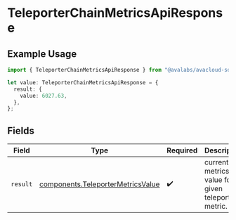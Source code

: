 # TeleporterChainMetricsApiResponse

## Example Usage

```typescript
import { TeleporterChainMetricsApiResponse } from "@avalabs/avacloud-sdk/models/components";

let value: TeleporterChainMetricsApiResponse = {
  result: {
    value: 6027.63,
  },
};
```

## Fields

| Field                                                                                  | Type                                                                                   | Required                                                                               | Description                                                                            |
| -------------------------------------------------------------------------------------- | -------------------------------------------------------------------------------------- | -------------------------------------------------------------------------------------- | -------------------------------------------------------------------------------------- |
| `result`                                                                               | [components.TeleporterMetricsValue](../../models/components/teleportermetricsvalue.md) | :heavy_check_mark:                                                                     | current metrics value for a given teleporter metric.                                   |